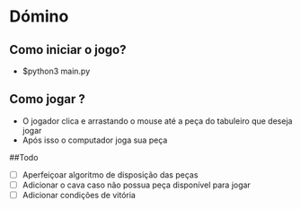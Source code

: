 # Dómino

## Como iniciar o jogo?

- $python3 main.py

## Como jogar ?

- O jogador clica e arrastando o mouse até a peça do tabuleiro que deseja jogar
- Após isso o computador joga sua peça

##Todo

- [ ] Aperfeiçoar algoritmo de disposição das peças
- [ ] Adicionar o cava caso não possua peça disponível para jogar
- [ ] Adicionar condições de vitória
